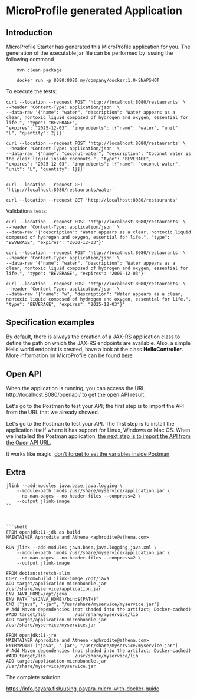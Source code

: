 # MicroProfile generated Application

## Introduction

MicroProfile Starter has generated this MicroProfile application for you.
The generation of the executable jar file can be performed by issuing the following command

```
    mvn clean package
```

```
    docker run -p 8080:8080 my/company/docker:1.0-SNAPSHOT
```

To execute the tests:

```
curl --location --request POST 'http://localhost:8080/restaurants' \
--header 'Content-Type: application/json' \
--data-raw '{"name": "water", "description": "Water appears as a clear, nontoxic liquid composed of hydrogen and oxygen, essential for life.", "type": "BEVERAGE", 
"expires": "2025-12-03", "ingredients": [{"name": "water", "unit": "L", "quantity": 2}]}'

curl --location --request POST 'http://localhost:8080/restaurants' \
--header 'Content-Type: application/json' \
--data-raw '{"name": "coconut-water", "description": "Coconut water is the clear liquid inside coconuts.", "type": "BEVERAGE", 
"expires": "2025-12-03", "ingredients": [{"name": "coconut water", "unit": "L", "quantity": 1}]}'


curl --location --request GET 'http://localhost:8080/restaurants/water'

curl --location --request GET 'http://localhost:8080/restaurants'
```

Validations tests:

```
curl --location --request POST 'http://localhost:8080/restaurants' \
--header 'Content-Type: application/json' \
--data-raw '{"description": "Water appears as a clear, nontoxic liquid composed of hydrogen and oxygen, essential for life.", "type": "BEVERAGE", "expires": "2030-12-03"}'

curl --location --request POST 'http://localhost:8080/restaurants' \
--header 'Content-Type: application/json' \
--data-raw '{"name": "water", "description": "Water appears as a clear, nontoxic liquid composed of hydrogen and oxygen, essential for life.", "type": "BEVERAGE", "expires": "2000-12-03"}'

curl --location --request POST 'http://localhost:8080/restaurants' \
--header 'Content-Type: application/json' \
--data-raw '{"name": "w", "description": "Water appears as a clear, nontoxic liquid composed of hydrogen and oxygen, essential for life.", "type": "BEVERAGE", "expires": "2025-12-03"}'
```



## Specification examples

By default, there is always the creation of a JAX-RS application class to define the path on which the JAX-RS endpoints are available.
Also, a simple Hello world endpoint is created, have a look at the class **HelloController**.
More information on MicroProfile can be found [here](https://microprofile.io/)

## Open API

When the application is running, you can access the URL http://localhost:8080/openapi/ to get the open API result.

Let's go to the Postman to test your API; the first step is to import the API from the URL that we already showed.

Let's go to the Postman to test your API. The first step is to install the application itself where it has support for Linux, Windows or Mac OS. When we installed the Postman application, [the next step is to import the API from the Open API URL](https://learning.postman.com/docs/integrations/available-integrations/working-with-openAPI/).

It works like magic, [don't forget to set the variables inside Postman](https://learning.postman.com/docs/sending-requests/variables/).


## Extra

```shell
jlink --add-modules java.base,java.logging \
    --module-path jmods:/usr/share/myservice/application.jar \
    --no-man-pages --no-header-files --compress=2 \
    --output jlink-image
``



```shell
FROM openjdk:11-jdk as build
MAINTAINER Aphrodite and Athena <aphrodite@athena.com>

RUN jlink --add-modules java.base,java.logging,java.xml \
    --module-path jmods:/usr/share/myservice/application.jar \
    --no-man-pages --no-header-files --compress=2 \
    --output jlink-image

FROM debian:stretch-slim
COPY --from=build jlink-image /opt/java
ADD target/application-microbundle.jar /usr/share/myservice/application.jar
ENV JAVA_HOME=/opt/java
ENV PATH "${JAVA_HOME}/bin:${PATH}"
CMD ["java", "-jar", "/usr/share/myservice/myservice.jar"]
# Add Maven dependencies (not shaded into the artifact; Docker-cached)
#ADD target/lib           /usr/share/myservice/lib
ADD target/application-microbundle.jar /usr/share/myservice/myservice.jar
```

```shell
FROM openjdk:11-jre
MAINTAINER Aphrodite and Athena <aphrodite@athena.com>
ENTRYPOINT ["java", "-jar", "/usr/share/myservice/myservice.jar"]
# Add Maven dependencies (not shaded into the artifact; Docker-cached)
#ADD target/lib           /usr/share/myservice/lib
ADD target/application-microbundle.jar /usr/share/myservice/myservice.jar
```
The complete solution:

https://info.payara.fish/using-payara-micro-with-docker-guide